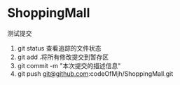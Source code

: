 # ShoppingMall

测试提交

1. git status 查看追踪的文件状态
2. git add .将所有修改提交到暂存区
3. git commit -m "本次提交的描述信息"
4. git push git@github.com:codeOfMjh/ShoppingMall.git